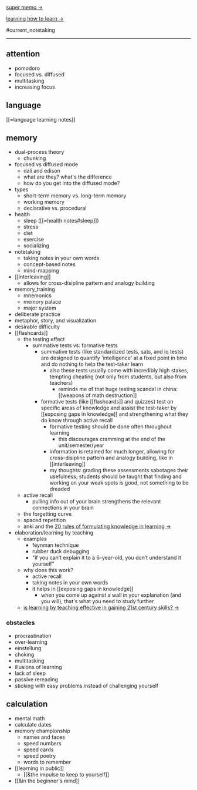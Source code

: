 [super memo ->](http://super-memory.com/index.htm)

[learning how to learn ->](https://www.coursera.org/learn/learning-how-to-learn/home/week/1)

#current_notetaking

---

## attention

- pomodoro
- focused vs. diffused
- multitasking
- increasing focus

## language

[[=language learning notes]]

## memory

- dual-process theory
	- chunking
- focused vs diffused mode
	- dali and edison
	- what are they? what's the difference
	- how do you get into the diffused mode?
- types
	- short-term memory vs. long-term memory
	- working memory
	- declarative vs. procedural
- health
	- sleep ([[=health notes#sleep]])
	- stress
	- diet
	- exercise
	- socializing
- notetaking
	- taking notes in your own words
	- concept-based notes
	- mind-mapping
- [[interleaving]]
	- allows for cross-disipline pattern and analogy building
- memory_training
	- mnemonics
	- memory palace
	- major system
- deliberate practice
- metaphor, story, and visualization
- desirable difficulty
- [[flashcards]]
	- the testing effect
		- summative tests vs. formative tests
			- summative tests (like standardized tests, sats, and iq tests) are designed to quantify 'intelligence' at a fixed point in time and do nothing to help the test-taker learn
				- also these tests usually come with incredibly high stakes, tempting cheating (not only from students, but also from teachers)
					- reminds me of that huge testing scandal in china: [[weapons of math destruction]]
			- formative tests (like [[flashcards]] and quizzes) test on specific areas of knowledge and assist the test-taker by [[exposing gaps in knowledge]] and strengthening what they do know through active recall
				- formative testing should be done often throughout learning
					- this discourages cramming at the end of the unit/semester/year
				- information is retained for much longer, allowing for cross-disipline pattern and analogy building, like in [[interleaving]]
				- my thoughts: grading these assessments sabotages their usefulness; students should be taught that finding and working on your weak spots is good, not something to be dreaded
	- active recall
		- pulling info out of your brain strengthens the relevant connections in your brain
	- the forgetting curve
	- spaced repetition
	- anki and the [20 rules of formulating knowledge in learning ->](http://super-memory.com/articles/20rules.htm)
- elaboration/learning by teaching
	- examples
		- feynman technique
		- rubber duck debugging
		- "if you can’t explain it to a 6-year-old, you don’t understand it yourself"
	- why does this work?
		- active recall
		- taking notes in your own words
		- it helps in [[exposing gaps in knowledge]]
			- when you come up against a wall in your explanation (and you will), that's what you need to study further
	- [is learning by teaching effective in gaining 21st century skills? ->](https://files.eric.ed.gov/fulltext/EJ1101263.pdf)

### obstacles

- procrastination
- over-learning
- einstellung
- choking
- multitasking
- illusions of learning
- lack of sleep
- passive rereading
- sticking with easy problems instead of challenging yourself

## calculation

- mental math
- calculate dates
- memory championship
	- names and faces
	- speed numbers
	- speed cards
	- speed poetry
	- words to remember
- [[learning in public]]
	- [[&the impulse to keep to yourself]]
- [[&in the beginner's mind]]
